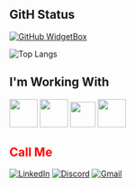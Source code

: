 
<h2>GitH Status</h2>

[![GitHub WidgetBox](https://github-widgetbox.vercel.app/api/profile?username=fadadoc&data=followers,repositories,stars,commits)](https://github.com/fadadoc/github-widgetbox)

![Top Langs](https://github-readme-stats-git-masterrstaa-rickstaa.vercel.app/api/top-langs/?username=fadadoc&layout=compact&bg_color=000&border_color=30A3DC&title_color=E94D5F&text_color=FFF)

<h2>I'm Working With</h2>

<div>
  <img src="https://logodownload.org/wp-content/uploads/2022/04/javascript-logo-0.png" width="50">
  <img src="https://th.bing.com/th/id/R.6a2208d38b81f26eb5d6f40f4b0ec77e?rik=h9eRGoTnw80biw&pid=ImgRaw&r=0" width="50">
  <img src="https://cdn.iconscout.com/icon/free/png-256/html5-40-1175193.png" width="45">
  <img src="https://pngimg.com/uploads/letter_c/letter_c_PNG22.png" width="50">
</div>

<h2 style="color: red">Call Me</h2>

[![LinkedIn](https://img.shields.io/badge/LinkedIn-0077B5?style=for-the-badge&logo=linkedin&logoColor=white)](https://www.linkedin.com/in/joão-douglas-dantas-a48a16247)
[![Discord](https://img.shields.io/badge/Discord-7289DA?style=for-the-badge&logo=discord&logoColor=white)](https://discord.com/channels/@fadadoc/)
[![Gmail](https://img.shields.io/badge/Gmail-333333?style=for-the-badge&logo=gmail&logoColor=red)](mailto:joao.douglas226@gmail.com)

